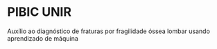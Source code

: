 # PIBIC UNIR 
Auxílio ao diagnóstico de fraturas por fragilidade óssea lombar usando aprendizado de máquina
